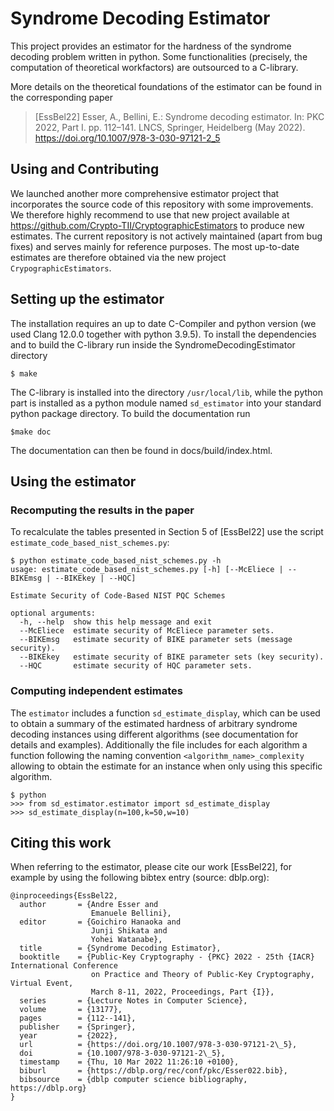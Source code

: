 # Syndrome Decoding Estimator

This project provides an estimator for the hardness of the syndrome decoding problem written in python. Some functionalities (precisely, the computation of theoretical workfactors) are outsourced to a C-library.

More details on the theoretical foundations of the estimator can be found in the corresponding paper

> [EssBel22] Esser, A., Bellini, E.: Syndrome decoding estimator. In: PKC 2022, Part I. pp. 112–141. LNCS, Springer, Heidelberg (May 2022). https://doi.org/10.1007/978-3-030-97121-2_5

## Using and Contributing
We launched another more comprehensive estimator project that incorporates the source code of this repository with some improvements.
We therefore highly recommend to use that new project available at https://github.com/Crypto-TII/CryptographicEstimators to produce new estimates. The current repository is not actively maintained (apart from bug fixes) 
and serves mainly for reference purposes. The most up-to-date estimates are therefore obtained via the new project ``CrypographicEstimators``.

## Setting up the estimator

The installation requires an up to date C-Compiler and python version (we used Clang 12.0.0 together with python 3.9.5). To install the dependencies and to build the C-library run inside the SyndromeDecodingEstimator directory 

    $ make

The C-library is installed into the directory ``/usr/local/lib``, while the python part is installed as a python module named ``sd_estimator`` into your standard python package directory.
To build the documentation run

    $make doc
    
The documentation can then be found in docs/build/index.html.

## Using the estimator

### Recomputing the results in the paper

To recalculate the tables presented in Section 5 of [EssBel22] use the script ``estimate_code_based_nist_schemes.py``:

    $ python estimate_code_based_nist_schemes.py -h
    usage: estimate_code_based_nist_schemes.py [-h] [--McEliece | --BIKEmsg | --BIKEkey | --HQC]

    Estimate Security of Code-Based NIST PQC Schemes

    optional arguments:
      -h, --help  show this help message and exit
      --McEliece  estimate security of McEliece parameter sets.
      --BIKEmsg   estimate security of BIKE parameter sets (message security).
      --BIKEkey   estimate security of BIKE parameter sets (key security).
      --HQC       estimate security of HQC parameter sets.

### Computing independent estimates

The ``estimator``  includes a function ``sd_estimate_display``, which can be used to obtain a summary of the estimated hardness of arbitrary syndrome decoding instances using different algorithms (see documentation for details and examples). Additionally the file includes for each algorithm a function following the naming convention ``<algorithm_name>_complexity`` allowing to obtain the estimate for an instance when only using this specific algorithm.

    $ python
    >>> from sd_estimator.estimator import sd_estimate_display
    >>> sd_estimate_display(n=100,k=50,w=10)

## Citing this work

When referring to the estimator, please cite our work [EssBel22], for example by using the following bibtex entry (source: dblp.org):

    @inproceedings{EssBel22,
      author       = {Andre Esser and
                      Emanuele Bellini},
      editor       = {Goichiro Hanaoka and
                      Junji Shikata and
                      Yohei Watanabe},
      title        = {Syndrome Decoding Estimator},
      booktitle    = {Public-Key Cryptography - {PKC} 2022 - 25th {IACR} International Conference
                      on Practice and Theory of Public-Key Cryptography, Virtual Event,
                      March 8-11, 2022, Proceedings, Part {I}},
      series       = {Lecture Notes in Computer Science},
      volume       = {13177},
      pages        = {112--141},
      publisher    = {Springer},
      year         = {2022},
      url          = {https://doi.org/10.1007/978-3-030-97121-2\_5},
      doi          = {10.1007/978-3-030-97121-2\_5},
      timestamp    = {Thu, 10 Mar 2022 11:26:10 +0100},
      biburl       = {https://dblp.org/rec/conf/pkc/Esser022.bib},
      bibsource    = {dblp computer science bibliography, https://dblp.org}
    }
